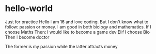 # hello-world
Just for practice
Hello I am 16 and love coding. But I don't know what to follow: passion or money.
I am good in both biology and mathematics.
If 
  I choose Maths
  Then:
    I would like to become a game dev
  Elif
    I choose Bio
   Then
    I become doctor
    
 The former is my passion while the latter attracts money
    
